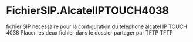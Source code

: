 # FichierSIP.AlcatelIPTOUCH4038
fichier SIP necessaire pour la configuration du telephone alcatel IP TOUCH 4038
Placer les deux fichier dans le dossier partager par TFTP TFTP
